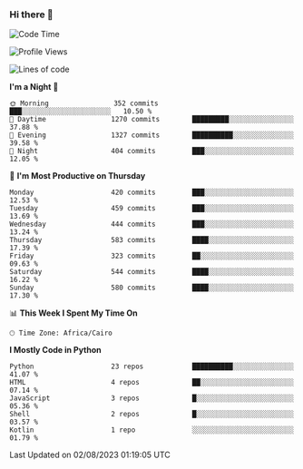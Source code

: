 ### Hi there 👋

<!--
**AMR-KELEG/AMR-KELEG** is a ✨ _special_ ✨ repository because its `README.md` (this file) appears on your GitHub profile.

Here are some ideas to get you started:

- 🔭 I’m currently working on ...
- 🌱 I’m currently learning ...
- 👯 I’m looking to collaborate on ...
- 🤔 I’m looking for help with ...
- 💬 Ask me about ...
- 📫 How to reach me: ...
- 😄 Pronouns: ...
- ⚡ Fun fact: ...
-->

<!--START_SECTION:waka-->
![Code Time](http://img.shields.io/badge/Code%20Time-0%20secs-blue)

![Profile Views](http://img.shields.io/badge/Profile%20Views-0-blue)

![Lines of code](https://img.shields.io/badge/From%20Hello%20World%20I%27ve%20Written-20.6%20million%20lines%20of%20code-blue)

**I'm a Night 🦉** 

```text
🌞 Morning                352 commits         ███░░░░░░░░░░░░░░░░░░░░░░   10.50 % 
🌆 Daytime                1270 commits        █████████░░░░░░░░░░░░░░░░   37.88 % 
🌃 Evening                1327 commits        ██████████░░░░░░░░░░░░░░░   39.58 % 
🌙 Night                  404 commits         ███░░░░░░░░░░░░░░░░░░░░░░   12.05 % 
```
📅 **I'm Most Productive on Thursday** 

```text
Monday                   420 commits         ███░░░░░░░░░░░░░░░░░░░░░░   12.53 % 
Tuesday                  459 commits         ███░░░░░░░░░░░░░░░░░░░░░░   13.69 % 
Wednesday                444 commits         ███░░░░░░░░░░░░░░░░░░░░░░   13.24 % 
Thursday                 583 commits         ████░░░░░░░░░░░░░░░░░░░░░   17.39 % 
Friday                   323 commits         ██░░░░░░░░░░░░░░░░░░░░░░░   09.63 % 
Saturday                 544 commits         ████░░░░░░░░░░░░░░░░░░░░░   16.22 % 
Sunday                   580 commits         ████░░░░░░░░░░░░░░░░░░░░░   17.30 % 
```


📊 **This Week I Spent My Time On** 

```text
🕑︎ Time Zone: Africa/Cairo
```

**I Mostly Code in Python** 

```text
Python                   23 repos            ██████████░░░░░░░░░░░░░░░   41.07 % 
HTML                     4 repos             ██░░░░░░░░░░░░░░░░░░░░░░░   07.14 % 
JavaScript               3 repos             █░░░░░░░░░░░░░░░░░░░░░░░░   05.36 % 
Shell                    2 repos             █░░░░░░░░░░░░░░░░░░░░░░░░   03.57 % 
Kotlin                   1 repo              ░░░░░░░░░░░░░░░░░░░░░░░░░   01.79 % 
```




 Last Updated on 02/08/2023 01:19:05 UTC
<!--END_SECTION:waka-->
